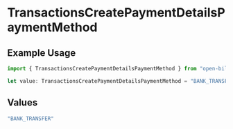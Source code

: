 # TransactionsCreatePaymentDetailsPaymentMethod

## Example Usage

```typescript
import { TransactionsCreatePaymentDetailsPaymentMethod } from "open-billing/models/operations";

let value: TransactionsCreatePaymentDetailsPaymentMethod = "BANK_TRANSFER";
```

## Values

```typescript
"BANK_TRANSFER"
```